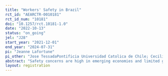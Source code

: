 ```yaml
---
title: "Workers' Safety in Brazil"
rct_id: "AEARCTR-0010181"
rct_id_num: "10181"
doi: "10.1257/rct.10181-1.0"
date: "2022-10-13"
status: "on_going"
jel: "J28"
start_year: "2021-12-01"
end_year: "2024-07-31"
pi: "Jeanne Lafortune"
pi_other: "Jose TessadaPontificia Universidad Catolica de Chile; Cecilia MachadoFGV-EPGE"
abstract: "Safety concerns are high in emerging economies and limited governmental resources are scarce to make sure firms comply with rules in place.  We measure the impact of traditional safety visits by inspectors and of online training sessions and their combination with.  We do so in 3 different states in Brazil in a sector that has high rates of accidents (manufacturing of machines). We measure the impact of these interventions on safety outcomes as well as workers’ wages and well-being.  This would provide us with the first experimental measure of the impact of safety visit in a developing country and allow us to compare it to a lower-cost type of intervention where firms and workers are more involved which would help us understand the nature of the barriers to workers’ safety in developing countries. "
layout: registration
---
```


